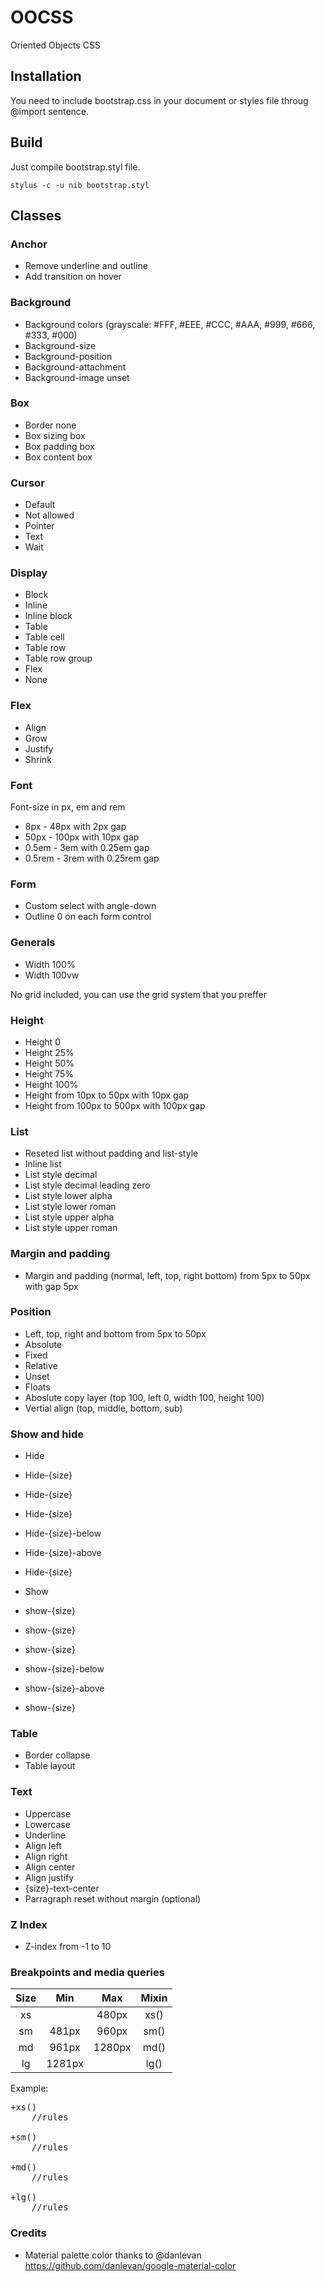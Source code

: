 # OOCSS
Oriented Objects CSS

## Installation

You need to include bootstrap.css in your document or styles file throug @import sentence.

## Build

Just compile bootstrap.styl file.

```
stylus -c -u nib bootstrap.styl
```

## Classes

### Anchor
*  Remove underline and outline
*  Add transition on hover

### Background
* Background colors (grayscale: #FFF, #EEE, #CCC, #AAA, #999, #666, #333, #000)
* Background-size
* Background-position
* Background-attachment
* Background-image unset

### Box
* Border none
* Box sizing box
* Box padding box
* Box content box

### Cursor
* Default
* Not allowed
* Pointer
* Text
* Wait

### Display
* Block
* Inline
* Inline block
* Table
* Table cell
* Table row
* Table row group
* Flex
* None

### Flex
* Align
* Grow
* Justify
* Shrink

### Font
Font-size in px, em and rem

* 8px - 48px with 2px gap
* 50px - 100px with 10px gap
* 0.5em - 3em with 0.25em gap
* 0.5rem - 3rem with 0.25rem gap

### Form
* Custom select with angle-down
* Outline 0 on each form control

### Generals
* Width 100%
* Width 100vw

No grid included, you can use the grid system that you preffer

### Height
* Height 0
* Height 25%
* Height 50%
* Height 75%
* Height 100%
* Height from 10px to 50px with 10px gap
* Height from 100px to 500px with 100px gap

### List
* Reseted list without padding and list-style
* Inline list
* List style decimal
* List style decimal leading zero
* List style lower alpha
* List style lower roman
* List style upper alpha
* List style upper roman

### Margin and padding
* Margin and padding (normal, left, top, right bottom) from 5px to 50px with gap 5px

### Position
* Left, top, right and bottom from 5px to 50px
* Absolute
* Fixed
* Relative
* Unset
* Floats
* Aboslute copy layer (top 100, left 0, width 100, height 100)
* Vertial align (top, middle, bottom, sub)

### Show and hide
* Hide
* Hide-{size}
* Hide-{size}
* Hide-{size}
* Hide-{size}-below
* Hide-{size}-above
* Hide-{size}

* Show
* show-{size}
* show-{size}
* show-{size}
* show-{size}-below
* show-{size}-above
* show-{size}

### Table
* Border collapse
* Table layout

### Text
* Uppercase
* Lowercase
* Underline
* Align left
* Align right
* Align center
* Align justify
* {size}-text-center
* Parragraph reset without margin (optional)

### Z Index
* Z-index from -1 to 10

### Breakpoints and media queries
|   Size   |   Min   |   Max   | Mixin |
| :-: | :-:| :-: | :-: |
| xs|  | 480px| xs() |
| sm | 481px | 960px | sm() |
|md | 961px | 1280px | md() |
| lg | 1281px| | lg() |

Example:

<pre>
+xs()
	//rules
	
+sm()
	//rules
	
+md()
	//rules
	
+lg()
	//rules
</pre>

### Credits
* Material palette color thanks to @danlevan https://github.com/danlevan/google-material-color
